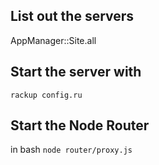 ## List out the servers
AppManager::Site.all


## Start the server with
`rackup config.ru`



## Start the Node Router ##
in bash
`node router/proxy.js`


